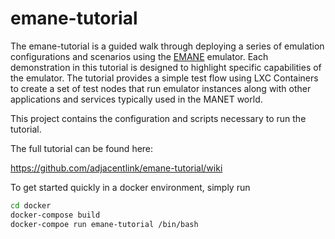 emane-tutorial
==

The emane-tutorial is a guided walk through deploying a series of emulation
configurations and scenarios using the
[EMANE](https://github.com/adjacentlink/emane) emulator. Each demonstration in
this tutorial is designed to highlight specific capabilities of the emulator.
The tutorial provides a simple test flow using LXC Containers to create a set
of test nodes that run emulator instances along with other applications and
services typically used in the MANET world.


This project contains the configuration and scripts necessary to run the
tutorial.


The full tutorial can be found here:

  https://github.com/adjacentlink/emane-tutorial/wiki

To get started quickly in a docker environment, simply run
```bash
cd docker
docker-compose build
docker-compoe run emane-tutorial /bin/bash
```
